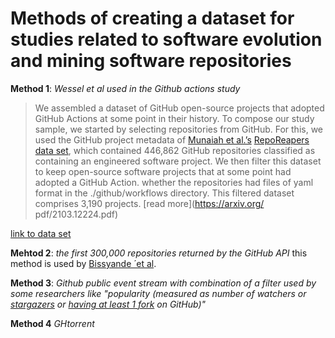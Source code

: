 # Methods of creating a dataset for studies related to software evolution and mining software repositories

**Method 1**: _Wessel et al used in the Github actions study_
> We assembled a dataset of GitHub open-source projects that adopted GitHub Actions at some point in their history. To compose our study sample, we started by selecting repositories from GitHub. For this, we used the GitHub project metadata of [Munaiah et al.’s](https://link.springer.com/article/10.1007/s10664-017-9512-6) [RepoReapers data set](https://reporeapers.github.io/results/1.html), which contained 446,862 GitHub repositories classified as containing an engineered software project. We then filter this dataset to keep open-source software projects that at some point had adopted a GitHub Action. whether the repositories had files of yaml format in the ./github/workflows directory. This filtered dataset comprises 3,190 projects. [read more](https://arxiv.org/ pdf/2103.12224.pdf)

[link to data set](https://reporeapers.github.io/static/downloads/dataset.csv.gz)

**Mehtod 2**: _the first 300,000 repositories returned by the GitHub API_ this method is used by [Bissyande ́ et al](https://ieeexplore.ieee.org/document/6649842).

**Method 3**: _Github public event stream_ _with combination of a filter used by some researchers like "popularity (measured as number of watchers or [stargazers](https://dl.acm.org/doi/10.1145/2635868.2635922) or [having at least 1 fork](https://dl.acm.org/doi/10.5555/2487085.2487127) on GitHub)"_

**Method 4** _GHtorrent_
